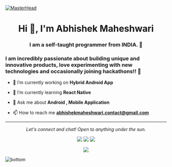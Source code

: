 <!--
**Abhishe Maheshwari** is a ✨ _special_ ✨ repository because its `README.md` (this file) appears on your GitHub profile.-->
[![MasterHead](https://1.bp.blogspot.com/-7A4WynwLsMw/XbBpCXG8fHI/AAAAAAAAMt4/uOa1bpLskYgrwGbllhSu2SDj_Mig8SXJQCLcBGAsYHQ/s1600/2000_600px.gif)](https://github.com/maheshwariabhishek-tech)

<h1 align="center">Hi 👋, I'm Abhishek Maheshwari</h1>
<h3 align="center">I am a self-taught programmer from INDIA. 🔭</h3>

### I am incredibly passionate about building unique and innovative products, love experimenting with new technologies and occasionally joining hackathons!! 👋

- 🔭 I’m currently working on **Hybrid Android App**

- 🌱 I’m currently learning **React Native**

- 💬 Ask me about **Android , Mobile Application**

- 📫 How to reach me **abhishekmaheshwari.contact@gmail.com**



<hr>
<p align="center">
   <i>Let's connect and chat! Open to anything under the sun.</i>
  <p align="center">
    <a href="https://www.linkedin.com/in/abhishek-maheshwari-7a6352196/" alt="Linkedin"><img src="https://raw.githubusercontent.com/jayehernandez/jayehernandez/3f5402efef9a0ae89211a6e04609558e862ca616/readme/linkedin-fill.svg"></a>
    <a href="linkedin.com/in/abhishek-maheshwari-7a6352196" alt="Contact me"><img src="https://raw.githubusercontent.com/jayehernandez/jayehernandez/3f5402efef9a0ae89211a6e04609558e862ca616/readme/mail-fill.svg"></a>
    <a href="https://github.com/maheshwariabhishek-tech/abhishek-codee.git" alt="My site"><img src="https://raw.githubusercontent.com/jayehernandez/jayehernandez/3f5402efef9a0ae89211a6e04609558e862ca616/readme/external-link-line.svg"></a>
  </p>
  <p align="center">  
     <img align="center" src="https://visitor-badge.laobi.icu/badge?page_id=Iltwats.visitor-badge"> 
  </p>
</p>

<img src="https://raw.githubusercontent.com/jayehernandez/jayehernandez/dcd7447c179f5a1131590b6ccba2223e879ab655/readme/bottom.svg" alt="bottom">
<!--
- 🔭 I’m currently working on 
- 👯 I’m looking to collaborate on ...
- 🤔 I’m looking for help with ...
- 💬 Ask me about .
- 📫 How to reach me: ...

-->
<!-- <a href="https://github.com/anuraghazra/github-readme-stats">
  <img align="center" src="https://github-readme-stats.vercel.app/api/top-langs/?username=Iltwats&layout=compact&theme=radical&langs_count=10&card_width=300&hide=Makefile" />
</a>
<a href="https://github.com/anuraghazra/github-readme-stats">
  <img align="center" src="https://github-readme-stats.vercel.app/api?username=Iltwats&count_private=true&show_icons=true&theme=radical&line_height=27&v=5&include_all_commits=true" alt="Atul's github stats" />
</a> -->
